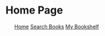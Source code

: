 <html lang="en">
<head>
    <meta charset="UTF-8">
    <meta name="viewport" content="width=device-width, initial-scale=1.0">
    <title>Book Search</title>
    <script defer src="script.js"></script>
</head>
<body>
    <h1>Home Page</h1>
    <!-- Main Menu -->
    <nav>
        <ul>
        </li><a href="https://dmill204.github.io/Web_Page/">Home</a></li>
        </li><a href="https://books.google.com">Search Books</a></li>
        </li><a href="https://dmill204.github.io/bookshelf.io/index.html">My Bookshelf</a></li>
        </ul>
    </nav>
</body>
</html>
